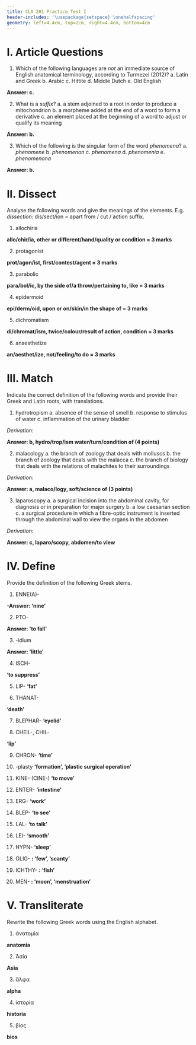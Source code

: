```yaml
---
title: CLA 201 Practice Test I
header-includes: '\usepackage{setspace} \onehalfspacing'
geometry: left=4.4cm, top=2cm, right=4.4cm, bottom=4cm
---
```


# I. Article Questions

1. Which of the following languages are *not* an immediate source of English anatomical terminology, according to Turmezei (2012)?
    a. Latin and Greek
    b. Arabic
    c. Hittite
    d. Middle Dutch
    e. Old English

**Answer: c.**

2. What is a *suffix*?
    a. a stem adjoined to a root in order to produce a mitochondrion
    b. a morpheme added at the end of a word to form a derivative
    c. an element placed at the beginning of a word to adjust or qualify its meaning

**Answer: b.**
    
3. Which of the following is the singular form of the word *phenomena*?
    a. *phenomene*
    b. *phenomenon*
    c. *phenomena*
    d. *phenomenia*
    e. *phenomenona*

**Answer: b.**

# II. Dissect

Analyse the following words and give the meanings of the elements. E.g. *dissection*: dis/sect/ion = apart from / cut / action suffix.

1. allochiria

**allo/chir/ia, other or different/hand/quality or condition = 3 marks**

2. protagonist

**prot/agon/ist, first/contest/agent = 3 marks**

3. parabolic

**para/bol/ic, by the side of/a throw/pertaining to, like = 3 marks**

4. epidermoid

**epi/derm/oid, upon or on/skin/in the shape of = 3 marks**

5. dichromatism

**di/chromat/ism, twice/colour/result of action, condition = 3 marks**

6. anaesthetize

**an/aesthet/ize, not/feeling/to do = 3 marks**

# III. Match

Indicate the correct definition of the following words and provide their Greek and Latin roots, with translations.

1. hydrotropism
    a. absence of the sense of smell
    b. response to stimulus of water
    c. inflammation of the urinary bladder

*Derivation:*

**Answer: b, hydro/trop/ism water/turn/condition of (4 points)**
    
2. malacology
    a. the branch of zoology that deals with molluscs
    b. the branch of zoology that deals with the malacca
    c. the branch of biology that deals with the relations of malachites to their surroundings

*Derivation:*

**Answer: a, malaco/logy, soft/science of (3 points)**
    
3. laparoscopy
    a. a surgical incision into the abdominal cavity, for diagnosis or in preparation for major surgery
    b. a low caesarian section
    c. a surgical procedure in which a fibre-optic instrument is inserted through the abdominal wall to view the organs in the abdomen
    
*Derivation:*

**Answer: c, laparo/scopy, abdomen/to view**

# IV. Define

Provide the definition of the following Greek stems.

1. ENNE(A)-

**-Answer: ‘nine’**

2. PTO-

**Answer: 'to fall'**

3. -idium

**Answer: 'little'**

4. ISCH-

**‘to suppress’**

5. LIP-
**‘fat’**

6. THANAT-

**‘death’**

7. BLEPHAR-
**‘eyelid’**

8. CHEIL-, CHIL-

**‘lip’**

9. CHRON-
**‘time’**

10. -plasty
**‘formation’, ‘plastic surgical operation’**

11. KINE- (CINE-)
**‘to move’**

12. ENTER-
**‘intestine’**

13. ERG-
**‘work’**

14. BLEP-
**‘to see’**

15. LAL-
**‘to talk’**

16. LEI-
**‘smooth’**

17. HYPN-
**‘sleep’**

18. OLIG-
**:   ‘few’, ‘scanty’**

19. ICHTHY-
**:   ‘fish’**

20. MEN-
**:   ‘moon’, ‘menstruation’**

# V. Transliterate

Rewrite the following Greek words using the English alphabet.

1. ἀνατομία

**anatomia**

2. Ἀσία

**Asia**

3. ἄλφα

**alpha**

4. ἱστορία

**historia**

5. βίος

**bios**